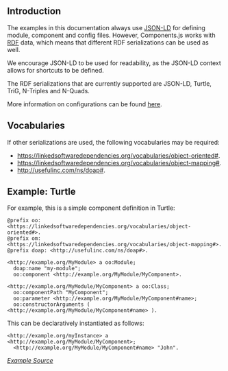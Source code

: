 ## Introduction

The examples in this documentation always use [JSON-LD](https://json-ld.org/) for defining module, component and config files.
However, Components.js works with [RDF](https://www.w3.org/RDF/) data,
which means that different RDF serializations can be used as well.

We encourage JSON-LD to be used for readability, as the JSON-LD context allows for shortcuts to be defined.

The RDF serializations that are currently supported are JSON-LD, Turtle, TriG, N-Triples and N-Quads.

More information on configurations can be found [here](../../configuration/general/).

## Vocabularies

If other serializations are used, the following vocabularies may be required:

* https://linkedsoftwaredependencies.org/vocabularies/object-oriented#.
* https://linkedsoftwaredependencies.org/vocabularies/object-mapping#.
* http://usefulinc.com/ns/doap#.

## Example: Turtle

For example, this is a simple component definition in Turtle:
```text
@prefix oo: <https://linkedsoftwaredependencies.org/vocabularies/object-oriented#>.
@prefix om: <https://linkedsoftwaredependencies.org/vocabularies/object-mapping#>.
@prefix doap: <http://usefulinc.com/ns/doap#>.

<http://example.org/MyModule> a oo:Module;
  doap:name "my-module";
  oo:component <http://example.org/MyModule/MyComponent>.

<http://example.org/MyModule/MyComponent> a oo:Class;
  oo:componentPath "MyComponent";
  oo:parameter <http://example.org/MyModule/MyComponent#name>;
  oo:constructorArguments ( <http://example.org/MyModule/MyComponent#name> ).
```

This can be declaratively instantiated as follows:
```text
<http://example.org/myInstance> a <http://example.org/MyModule/MyComponent>;
  <http://example.org/MyModule/MyComponent#name> "John".
```

[_Example Source_](https://github.com/LinkedSoftwareDependencies/Examples-Components.js/tree/master/documentation/getting_started/basics/config_serializations)
